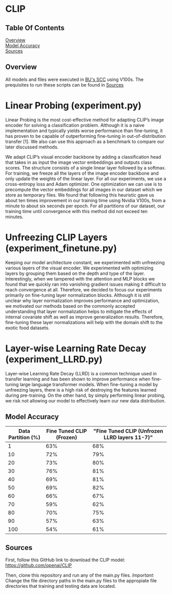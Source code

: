 
# CLIP

## Table Of Contents
[Overview](#Overview)  
[Model Accuracy](#model-accuracy)   
[Sources](#Sources) 

## Overview

All models and files were executed in [BU's SCC](https://shib.bu.edu/idp/profile/SAML2/Redirect/SSO?execution=e1s1) using V100s. The prequisites to run these scripts can be found in [Sources](#Sources) 

# Linear Probing (experiment.py)
Linear Probing is the most cost-effective method for adapting CLIP’s image encoder for solving a classification problem. Although it is a naive implementation and typically yields worse performance than fine-tuning, it has proven to be capable of outperforming fine-tuning in out-of-distribution transfer [1]. We also can use this approach as a benchmark to compare our later discussed methods.

We adapt CLIP’s visual encoder backbone by adding a classification head that takes in as input the image vector embeddings and outputs class scores. The structure consists of a single linear layer followed by a softmax. For training, we freeze all the layers of the image encoder backbone and only update the weights of the linear layer. For all our experiments, we use a cross-entropy loss and Adam optimizer. One optimization we can use is to precompute the vector embeddings for all images in our dataset which we store as temporary files. We found that following this heuristic gave us about ten times improvement in our training time using Nvidia V100s, from a minute to about six seconds per epoch. For all partitions of our dataset, our training time until convergence with this method did not exceed ten minutes.

# Unfreezing CLIP Layers (experiment_finetune.py)
Keeping our model architecture constant, we experimented with unfreezing various layers of the visual encoder. We experimented with optimizing layers by grouping them based on the depth and type of the layer. Interestingly, when we tampered with the attention and MLP blocks we found that we quickly ran into vanishing gradient issues making it difficult to reach convergence at all. Therefore, we decided to focus our experiments primarily on fine-tuning layer normalization blocks. Although it is still unclear why layer normalization improves performance and optimization, we motivated our methods based on the commonly accepted understanding that layer normalization helps to mitigate the effects of internal covariate shift as well as improve generalization results. Therefore, fine-tuning these layer normalizations will help with the domain shift to the exotic food datasets.

# Layer-wise Learning Rate Decay (experiment_LLRD.py)
Layer-wise Learning Rate Decay (LLRD) is a common technique used in transfer learning and has been shown to improve performance when fine-tuning large language transformer models. When fine-tuning a model by unfreezing layers, there is a high risk of destroying the features learned during pre-training. On the other hand, by simply performing linear probing, we risk not allowing our model to effectively learn our new data distribution. 

## Model Accuracy

| 	Data Partition (%)	| 	Fine Tuned CLIP (Frozen)	| 	"Fine Tuned CLIP (Unfrozen LLRD layers 11-7)"	| 
| 	------------- 	| 	------------- 	| 	------------- 	| 
| 	1	| 	63%	| 	68%	| 
| 	10	| 	72%	| 	79%	| 
| 	20	| 	73%	| 	80%	| 
| 	30	| 	76%	| 	81%	| 
| 	40	| 	69%	| 	81%	| 
| 	50	| 	69%	| 	82%	| 
| 	60	| 	66%	| 	67%	| 
| 	70	| 	59%	| 	62%	| 
| 	80	| 	70%	| 	75%	| 
| 	90	| 	57%	| 	63%	| 
| 	100	| 	54%	| 	61%	| 

## Sources

First, follow this GitHub link to download the CLIP model:
https://github.com/openai/CLIP

Then, clone this repository and run any of the main.py files.
*Important:* Change the file directory paths in the main.py files to the appropiate file directories that training and testing data are located.

